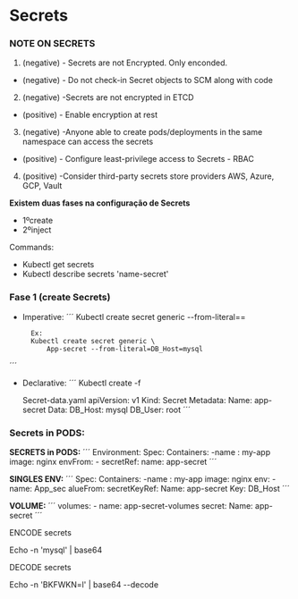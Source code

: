 # Secrets

### NOTE ON SECRETS

1. (negative) - Secrets are not Encrypted. Only enconded.
- (negative) - Do not check-in Secret objects to SCM along with code

2. (negative) -Secrets are not encrypted in ETCD
- (positive) - Enable encryption at rest
	
3. (negative) -Anyone able to create pods/deployments in the same namespace can access the secrets
- (positive) - Configure least-privilege access to Secrets - RBAC

4. (positive) -Consider third-party secrets store providers AWS, Azure, GCP, Vault


**Existem duas fases na configuração de Secrets**
- 1ºcreate
- 2ºinject


Commands:
- Kubectl get secrets
- Kubectl describe secrets 'name-secret'

### Fase 1 (create  Secrets)

- Imperative:
´´´
		Kubectl create secret generic
			<secret-name> --from-literal=<key>=<value>
			
		Ex:
		Kubectl create secret generic \
			App-secret --from-literal=DB_Host=mysql
´´´

- Declarative:
´´´
	Kubectl create -f
	
	Secret-data.yaml
		apiVersion: v1
		Kind: Secret
		Metadata:
			Name: app-secret
		Data:
			DB_Host: mysql
			DB_User: root
            ´´´

		
### Secrets in PODS:
**SECRETS in PODS:**
´´´	
Environment:
Spec:
	Containers:
		-name : my-app
		 image: nginx
		envFrom:
			- secretRef: 
				name: app-secret
´´´				
				
**SINGLES ENV:**
´´´	
Spec:
	Containers:
		-name : my-app
		 image: nginx
		 env:
			-name: App_sec
	            alueFrom:
		            secretKeyRef:
					    Name: app-secret
					    Key: DB_Host
´´´	


**VOLUME:**
´´´
volumes:
	- name: app-secret-volumes
	  secret:
		Name: app-secret
´´´		



ENCODE secrets

Echo -n 'mysql' | base64

DECODE secrets

Echo -n 'BKFWKN=l' | base64 --decode
